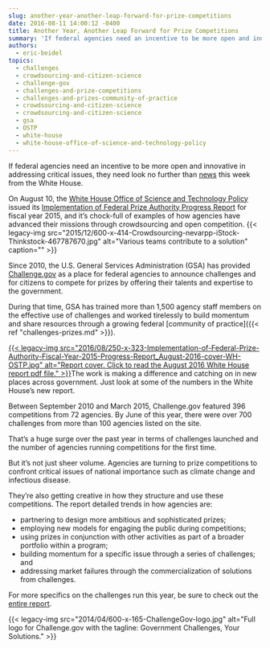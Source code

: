 ```yaml
---
slug: another-year-another-leap-forward-for-prize-competitions
date: 2016-08-11 14:00:12 -0400
title: Another Year, Another Leap Forward for Prize Competitions
summary: 'If federal agencies need an incentive to be more open and innovative in addressing critical issues, they need look no further than news this week from the White House. On August 10, the White House Office of Science and Technology Policy  issued its Implementation of Federal Prize Authority Progress Report for fiscal year 2015, and'
authors:
  - eric-beidel
topics:
  - challenges
  - crowdsourcing-and-citizen-science
  - challenge-gov
  - challenges-and-prize-competitions
  - challenges-and-prizes-community-of-practice
  - crowdsourcing-and-citizen-science
  - crowdsourcing-and-citizen-science
  - gsa
  - OSTP
  - white-house
  - white-house-office-of-science-and-technology-policy
---
```


If federal agencies need an incentive to be more open and innovative in addressing critical issues, they need look no further than [news](https://www.whitehouse.gov/blog/2016/08/10/public-sector-prizes-and-challenges-continue-grow-use-and-sophistication) this week from the White House.

On August 10, the [White House Office of Science and Technology Policy](https://www.whitehouse.gov/administration/eop/ostp) issued its [Implementation of Federal Prize Authority Progress Report](https://www.whitehouse.gov/blog/2016/08/10/public-sector-prizes-and-challenges-continue-grow-use-and-sophistication) for fiscal year 2015, and it’s chock-full of examples of how agencies have advanced their missions through crowdsourcing and open competition. {{< legacy-img src="2015/12/600-x-414-Crowdsourcing-nevarpp-iStock-Thinkstock-467787670.jpg" alt="Various teams contribute to a solution" caption="" >}}

Since 2010, the U.S. General Services Administration (GSA) has provided [Challenge.gov](https://www.challenge.gov/) as a place for federal agencies to announce challenges and for citizens to compete for prizes by offering their talents and expertise to the government.

During that time, GSA has trained more than 1,500 agency staff members on the effective use of challenges and worked tirelessly to build momentum and share resources through a growing federal [community of practice]({{< ref "challenges-prizes.md" >}}).

[{{< legacy-img src="2016/08/250-x-323-Implementation-of-Federal-Prize-Authority-Fiscal-Year-2015-Progress-Report_August-2016-cover-WH-OSTP.jpg" alt="Report cover. Click to read the August 2016 White House report pdf file." >}}](https://www.whitehouse.gov/sites/default/files/fy2015_competes_prizes_report.pdf)The work is making a difference and catching on in new places across government. Just look at some of the numbers in the White House’s new report.

Between September 2010 and March 2015, Challenge.gov featured 396 competitions from 72 agencies. By June of this year, there were over 700 challenges from more than 100 agencies listed on the site.

That’s a huge surge over the past year in terms of challenges launched and the number of agencies running competitions for the first time.

But it’s not just sheer volume. Agencies are turning to prize competitions to confront critical issues of national importance such as climate change and infectious disease.

They’re also getting creative in how they structure and use these competitions. The report detailed trends in how agencies are:

  * partnering to design more ambitious and sophisticated prizes;
  * employing new models for engaging the public during competitions;
  * using prizes in conjunction with other activities as part of a broader portfolio within a program;
  * building momentum for a specific issue through a series of challenges; and
  * addressing market failures through the commercialization of solutions from challenges.

For more specifics on the challenges run this year, be sure to check out the [entire report](https://www.whitehouse.gov/sites/default/files/fy2015_competes_prizes_report.pdf).

{{< legacy-img src="2014/04/600-x-165-ChallengeGov-logo.jpg" alt="Full logo for Challenge.gov with the tagline: Government Challenges, Your Solutions." >}}
